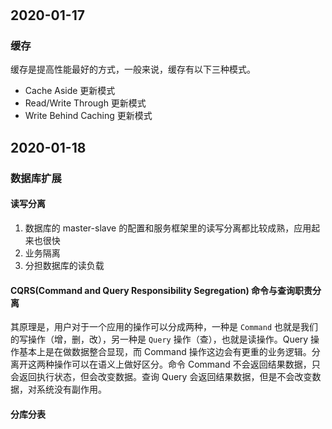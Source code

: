 #

## 2020-01-17

### 缓存

缓存是提高性能最好的方式，一般来说，缓存有以下三种模式。

* Cache Aside 更新模式
* Read/Write Through 更新模式
* Write Behind Caching 更新模式

## 2020-01-18

### 数据库扩展

#### 读写分离

1. 数据库的 master-slave 的配置和服务框架里的读写分离都比较成熟，应用起来也很快
2. 业务隔离
3. 分担数据库的读负载

#### CQRS(Command and Query Responsibility Segregation) 命令与查询职责分离

其原理是，用户对于一个应用的操作可以分成两种，一种是 `Command` 也就是我们的写操作（增，删，改），另一种是 `Query` 操作（查），也就是读操作。Query 操作基本上是在做数据整合显现，而 Command 操作这边会有更重的业务逻辑。分离开这两种操作可以在语义上做好区分。命令 Command 不会返回结果数据，只会返回执行状态，但会改变数据。查询 Query 会返回结果数据，但是不会改变数据，对系统没有副作用。

#### 分库分表
